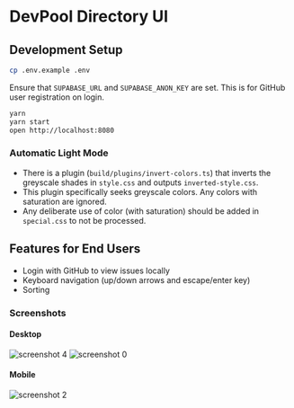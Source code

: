 # DevPool Directory UI

## Development Setup

```sh
cp .env.example .env
```

Ensure that `SUPABASE_URL` and `SUPABASE_ANON_KEY` are set. This is for GitHub user registration on login.

```sh
yarn
yarn start
open http://localhost:8080
```

### Automatic Light Mode

- There is a plugin (`build/plugins/invert-colors.ts`) that inverts the greyscale shades in `style.css` and outputs `inverted-style.css`.
- This plugin specifically seeks greyscale colors. Any colors with saturation are ignored.
- Any deliberate use of color (with saturation) should be added in `special.css` to not be processed.

## Features for End Users

- Login with GitHub to view issues locally
- Keyboard navigation (up/down arrows and escape/enter key)
- Sorting

### Screenshots

#### Desktop

![screenshot 4](https://github.com/ubiquity/devpool-directory-ui/assets/4975670/77dc4263-3837-47de-9924-e82fb571e8cc)
![screenshot 0](https://github.com/ubiquity/devpool-directory-ui/assets/4975670/7cf35a52-ef1d-4b8a-a29e-06e2adab2862)

#### Mobile

![screenshot 2](https://github.com/ubiquity/devpool-directory-ui/assets/4975670/b7861ce7-1f1f-49a9-b8e2-ebb20724ee67)

